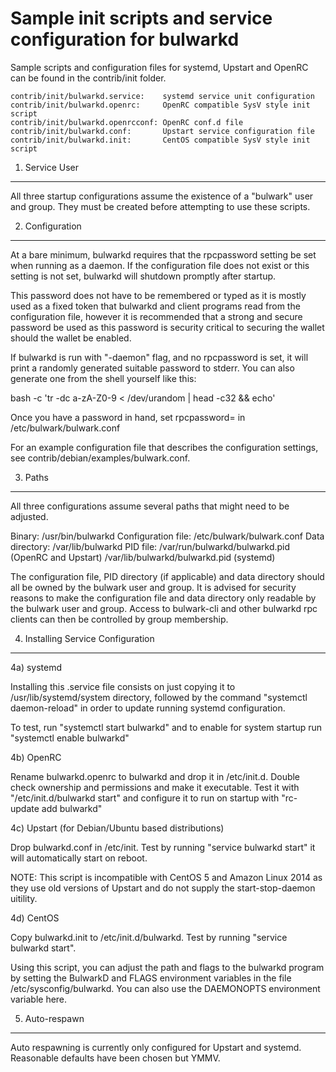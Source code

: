 Sample init scripts and service configuration for bulwarkd
==========================================================

Sample scripts and configuration files for systemd, Upstart and OpenRC
can be found in the contrib/init folder.

    contrib/init/bulwarkd.service:    systemd service unit configuration
    contrib/init/bulwarkd.openrc:     OpenRC compatible SysV style init script
    contrib/init/bulwarkd.openrcconf: OpenRC conf.d file
    contrib/init/bulwarkd.conf:       Upstart service configuration file
    contrib/init/bulwarkd.init:       CentOS compatible SysV style init script

1. Service User
---------------------------------

All three startup configurations assume the existence of a "bulwark" user
and group.  They must be created before attempting to use these scripts.

2. Configuration
---------------------------------

At a bare minimum, bulwarkd requires that the rpcpassword setting be set
when running as a daemon.  If the configuration file does not exist or this
setting is not set, bulwarkd will shutdown promptly after startup.

This password does not have to be remembered or typed as it is mostly used
as a fixed token that bulwarkd and client programs read from the configuration
file, however it is recommended that a strong and secure password be used
as this password is security critical to securing the wallet should the
wallet be enabled.

If bulwarkd is run with "-daemon" flag, and no rpcpassword is set, it will
print a randomly generated suitable password to stderr.  You can also
generate one from the shell yourself like this:

bash -c 'tr -dc a-zA-Z0-9 < /dev/urandom | head -c32 && echo'

Once you have a password in hand, set rpcpassword= in /etc/bulwark/bulwark.conf

For an example configuration file that describes the configuration settings,
see contrib/debian/examples/bulwark.conf.

3. Paths
---------------------------------

All three configurations assume several paths that might need to be adjusted.

Binary:              /usr/bin/bulwarkd
Configuration file:  /etc/bulwark/bulwark.conf
Data directory:      /var/lib/bulwarkd
PID file:            /var/run/bulwarkd/bulwarkd.pid (OpenRC and Upstart)
                     /var/lib/bulwarkd/bulwarkd.pid (systemd)

The configuration file, PID directory (if applicable) and data directory
should all be owned by the bulwark user and group.  It is advised for security
reasons to make the configuration file and data directory only readable by the
bulwark user and group.  Access to bulwark-cli and other bulwarkd rpc clients
can then be controlled by group membership.

4. Installing Service Configuration
-----------------------------------

4a) systemd

Installing this .service file consists on just copying it to
/usr/lib/systemd/system directory, followed by the command
"systemctl daemon-reload" in order to update running systemd configuration.

To test, run "systemctl start bulwarkd" and to enable for system startup run
"systemctl enable bulwarkd"

4b) OpenRC

Rename bulwarkd.openrc to bulwarkd and drop it in /etc/init.d.  Double
check ownership and permissions and make it executable.  Test it with
"/etc/init.d/bulwarkd start" and configure it to run on startup with
"rc-update add bulwarkd"

4c) Upstart (for Debian/Ubuntu based distributions)

Drop bulwarkd.conf in /etc/init.  Test by running "service bulwarkd start"
it will automatically start on reboot.

NOTE: This script is incompatible with CentOS 5 and Amazon Linux 2014 as they
use old versions of Upstart and do not supply the start-stop-daemon uitility.

4d) CentOS

Copy bulwarkd.init to /etc/init.d/bulwarkd. Test by running "service bulwarkd start".

Using this script, you can adjust the path and flags to the bulwarkd program by
setting the BulwarkD and FLAGS environment variables in the file
/etc/sysconfig/bulwarkd. You can also use the DAEMONOPTS environment variable here.

5. Auto-respawn
-----------------------------------

Auto respawning is currently only configured for Upstart and systemd.
Reasonable defaults have been chosen but YMMV.
